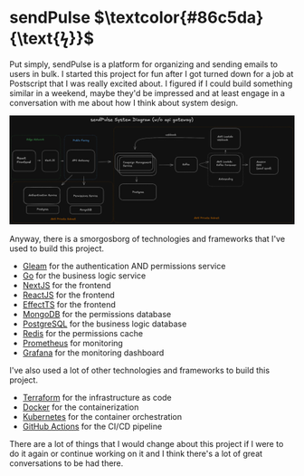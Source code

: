 # sendPulse $\textcolor{#86c5da}{\text{ϟ}}$

Put simply, sendPulse is a platform for organizing and sending emails to users in bulk.
I started this project for fun after I got turned down for a job at Postscript that I was really excited about.
I figured if I could build something similar in a weekend, maybe they'd be impressed and at least engage in a conversation with me about how I think about system design.


![sendPulse Diagram](./system-design/diagrams/sendpulse-sd-diagram-2.png)


Anyway, there is a smorgosborg of technologies and frameworks that I've used to build this project.  

- [Gleam](https://gleam.run/) for the authentication AND permissions service
- [Go](https://go.dev/) for the business logic service
- [NextJS](https://nextjs.org/) for the frontend
- [ReactJS](https://reactjs.org/) for the frontend
- [EffectTS](https://effect.ts/) for the frontend
- [MongoDB](https://www.mongodb.com/) for the permissions database
- [PostgreSQL](https://www.postgresql.org/) for the business logic database
- [Redis](https://redis.io/) for the permissions cache
- [Prometheus](https://prometheus.io/) for monitoring
- [Grafana](https://grafana.com/) for the monitoring dashboard

I've also used a lot of other technologies and frameworks to build this project.
- [Terraform](https://www.terraform.io/) for the infrastructure as code
- [Docker](https://www.docker.com/) for the containerization
- [Kubernetes](https://kubernetes.io/) for the container orchestration
- [GitHub Actions](https://github.com/features/actions) for the CI/CD pipeline


There are a lot of things that I would change about this project if I were to do it again or continue working on it and I think there's a lot of great conversations to be had there.




